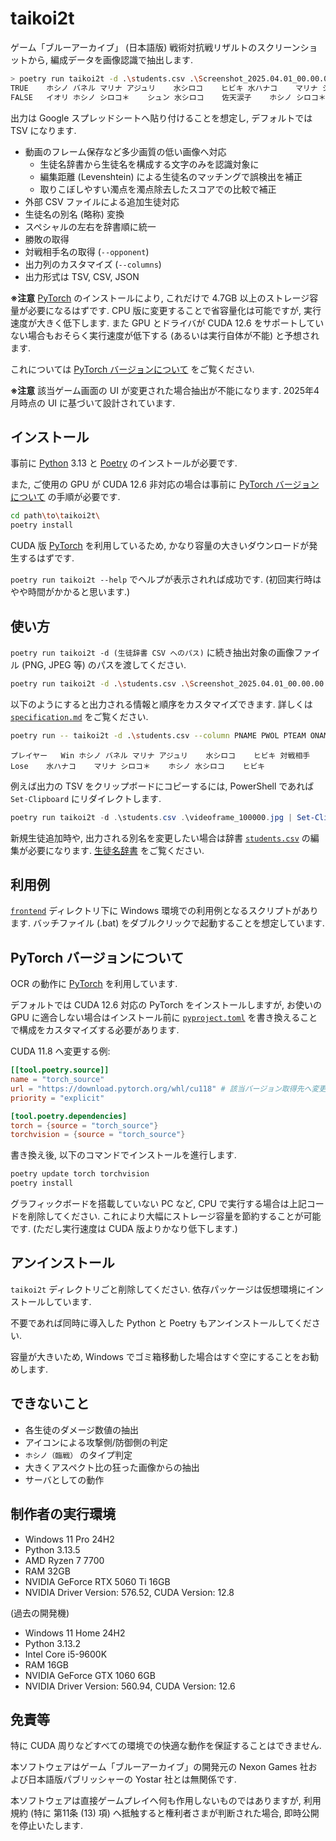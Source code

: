 # taikoi2t

ゲーム「ブルーアーカイブ」 (日本語版) 戦術対抗戦リザルトのスクリーンショットから, 編成データを画像認識で抽出します.

```sh
> poetry run taikoi2t -d .\students.csv .\Screenshot_2025.04.01_00.00.00.000.png .\Screenshot_2025.04.01_01.00.00.000.png
TRUE	ホシノ	バネル	マリナ	アジュリ	水シロコ	ヒビキ	水ハナコ	マリナ	シロコ＊	ホシノ	水シロコ	ヒビキ
FALSE	イオリ	ホシノ	シロコ＊	シュン	水シロコ	佐天涙子	ホシノ	シロコ＊	マリナ	レイサ	水シロコ	ヒビキ
```

出力は Google スプレッドシートへ貼り付けることを想定し, デフォルトでは TSV になります.

- 動画のフレーム保存など多少画質の低い画像へ対応
  - 生徒名辞書から生徒名を構成する文字のみを認識対象に
  - 編集距離 (Levenshtein) による生徒名のマッチングで誤検出を補正
  - 取りこぼしやすい濁点を濁点除去したスコアでの比較で補正
- 外部 CSV ファイルによる追加生徒対応
- 生徒名の別名 (略称) 変換
- スペシャルの左右を辞書順に統一
- 勝敗の取得
- 対戦相手名の取得 (`--opponent`)
- 出力列のカスタマイズ (`--columns`)
- 出力形式は TSV, CSV, JSON

**※注意** [PyTorch](https://pytorch.org/) のインストールにより, これだけで 4.7GB 以上のストレージ容量が必要になるはずです. CPU 版に変更することで省容量化は可能ですが, 実行速度が大きく低下します.
また GPU とドライバが CUDA 12.6 をサポートしていない場合もおそらく実行速度が低下する (あるいは実行自体が不能) と予想されます.

これについては [PyTorch バージョンについて](#pytorch-バージョンについて) をご覧ください.

**※注意** 該当ゲーム画面の UI が変更された場合抽出が不能になります. 2025年4月時点の UI に基づいて設計されています.


## インストール

事前に [Python](https://www.python.org/) 3.13 と [Poetry](https://python-poetry.org/) のインストールが必要です.

また, ご使用の GPU が CUDA 12.6 非対応の場合は事前に [PyTorch バージョンについて](#pytorch-バージョンについて) の手順が必要です.

```sh
cd path\to\taikoi2t\
poetry install
```

CUDA 版 [PyTorch](https://pytorch.org/) を利用しているため, かなり容量の大きいダウンロードが発生するはずです.

`poetry run taikoi2t --help` でヘルプが表示されれば成功です. (初回実行時はやや時間がかかると思います.)


## 使い方

`poetry run taikoi2t -d (生徒辞書 CSV へのパス)` に続き抽出対象の画像ファイル (PNG, JPEG 等) のパスを渡してください.

```sh
poetry run taikoi2t -d .\students.csv .\Screenshot_2025.04.01_00.00.00.000.png .\videoframe_100000.jpg
```

以下のようにすると出力される情報と順序をカスタマイズできます. 詳しくは [`specification.md`](./specification.md) をご覧ください.

```sh
poetry run -- taikoi2t -d .\students.csv --column PNAME PWOL PTEAM ONAME OWOL OTEAM -- .\Screenshot_2025.04.01_00.00.00.000.png
```

```tsv:output
プレイヤー	Win	ホシノ	バネル	マリナ	アジュリ	水シロコ	ヒビキ	対戦相手	Lose	水ハナコ	マリナ	シロコ＊	ホシノ	水シロコ	ヒビキ
```

例えば出力の TSV をクリップボードにコピーするには, PowerShell であれば `Set-Clipboard` にリダイレクトします.

```powershell
poetry run taikoi2t -d .\students.csv .\videoframe_100000.jpg | Set-Clipboard
```

新規生徒追加時や, 出力される別名を変更したい場合は辞書 [`students.csv`](./students.csv) の編集が必要になります. [生徒名辞書](./specification.md#生徒名辞書) をご覧ください.


## 利用例

[`frontend`](./frontend/) ディレクトリ下に Windows 環境での利用例となるスクリプトがあります.
バッチファイル (.bat) をダブルクリックで起動することを想定しています.


## PyTorch バージョンについて

OCR の動作に [PyTorch](https://pytorch.org/) を利用しています.

デフォルトでは CUDA 12.6 対応の PyTorch をインストールしますが, お使いの GPU に適合しない場合はインストール前に [`pyproject.toml`](./pyproject.toml) を書き換えることで構成をカスタマイズする必要があります.

CUDA 11.8 へ変更する例:

```toml:pyproject.toml
[[tool.poetry.source]]
name = "torch_source"
url = "https://download.pytorch.org/whl/cu118" # 該当バージョン取得先へ変更
priority = "explicit"

[tool.poetry.dependencies]
torch = {source = "torch_source"}
torchvision = {source = "torch_source"}
```

書き換え後, 以下のコマンドでインストールを進行します.

```sh
poetry update torch torchvision
poetry install
```

グラフィックボードを搭載していない PC など, CPU で実行する場合は上記コードを削除してください.
これにより大幅にストレージ容量を節約することが可能です. (ただし実行速度は CUDA 版よりかなり低下します.)


## アンインストール

`taikoi2t` ディレクトリごと削除してください. 依存パッケージは仮想環境にインストールしています.

不要であれば同時に導入した Python と Poetry もアンインストールしてください.

容量が大きいため, Windows でゴミ箱移動した場合はすぐ空にすることをお勧めします.


## できないこと

- 各生徒のダメージ数値の抽出
- アイコンによる攻撃側/防御側の判定
- `ホシノ（臨戦）` のタイプ判定
- 大きくアスペクト比の狂った画像からの抽出
- サーバとしての動作


## 制作者の実行環境

- Windows 11 Pro 24H2
- Python 3.13.5
- AMD Ryzen 7 7700
- RAM 32GB
- NVIDIA GeForce RTX 5060 Ti 16GB
- NVIDIA Driver Version: 576.52, CUDA Version: 12.8

(過去の開発機)

- Windows 11 Home 24H2
- Python 3.13.2
- Intel Core i5-9600K
- RAM 16GB
- NVIDIA GeForce GTX 1060 6GB
- NVIDIA Driver Version: 560.94, CUDA Version: 12.6


## 免責等

特に CUDA 周りなどすべての環境での快適な動作を保証することはできません.

本ソフトウェアはゲーム「ブルーアーカイブ」の開発元の Nexon Games 社および日本語版パブリッシャーの Yostar 社とは無関係です.

本ソフトウェアは直接ゲームプレイへ何も作用しないものではありますが, 利用規約 (特に 第11条 (13) 項) へ抵触すると権利者さまが判断された場合, 即時公開を停止いたします.
